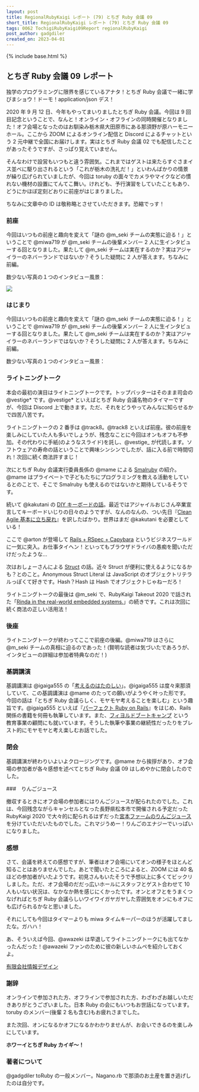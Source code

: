```yaml
---
layout: post
title: RegionalRubyKaigi レポート (79) とちぎ Ruby 会議 09
short_title: RegionalRubyKaigi レポート (79) とちぎ Ruby 会議 09
tags: 0062 TochigiRubyKaigi09Report regionalRubyKaigi
post_author: gadgdiler
created_on: 2023-04-01
---
```


{% include base.html %}

## とちぎ Ruby 会議 09 レポート

独学のプログラミングに限界を感じているアナタ！とちぎ Ruby 会議で一緒に学びまショウ！ドーモ！application/json デス！

2020 年 9 月 12 日、今年もやってまいりましたとちぎ Ruby 会議。今回は 9 回目記念ということで、なんと！オンライン・オフラインの同時開催となりました！オフ会場となったのはお馴染み栃木県大田原市にある那須野が原ハーモニーホール。ここから ZOOM によるオンライン配信と Discord によるチャットという 2 元中継で全国にお届けします。実はとちぎ Ruby 会議 02 でも配信したことがあったそうですが、さっぱり覚えていません。

そんなわけで設営もいつもと違う雰囲気。これまではゲストは来たらすぐさまイス並べに駆り出されるという「これが栃木の洗礼だ！」といわんばかりの情景が繰り広げられていましたが、今回は toruby の面々でカメラやマイクなどの慣れない機材の設置にてんてこ舞い。けれども、予行演習をしていたこともあり、どうにかほぼ定刻どおりに前座がはじまりました。

ちなみに文章中の ID は敬称略とさせていただきます。恐縮でっす！

### 前座

今回はいつもの前座と趣向を変えて「謎の @m_seki チームの実態に迫る！」ということで @miwa719 が @m_seki チームの後輩メンバー 2 人に生インタビューする回となりました。果たして @m_seki チームは実在するのか？実はアジャイラーのネバーランドではないか？そうした疑問に 2 人が答えます。ちなみに前編。

数少ない写真の１つのインタビュー風景：

![]({{base}}{{site.baseurl}}/images/0062-TochigiRubyKaigi09Report/interview.jpg)

### はじまり

今回はいつもの前座と趣向を変えて「謎の @m_seki チームの実態に迫る！」ということで @miwa719 が @m_seki チームの後輩メンバー 2 人に生インタビューする回となりました。果たして @m_seki チームは実在するのか？実はアジャイラーのネバーランドではないか？そうした疑問に 2 人が答えます。ちなみに前編。

数少ない写真の１つのインタビュー風景：

### ライトニングトーク

本会の最初の演目はライトニングトークです。トップバッターはそのまま司会の @vestige* です。@vestige* といえばとちぎ Ruby 会議名物のタイマーですが、今回は Discord 上で動きます。ただ、それをどうやってみんなに知らせるかで四苦八苦です。

ライトニングトークの 2 番手は @track8。@track8 といえば前座。彼の前座を楽しみにしていた人も多いでしょうが、残念なことに今回はオンもオフも不参加。その代わりに手紙(のようなスライド)を託し、@vestige\_ が代読します。ソフトウェアの寿命の話ということで興味シンシンでしたが、話に入る前で時間切れ！次回に続く商法許すまじ！

次にとちぎ Ruby 会議実行委員長係の @mame による [Smalruby](https://smalruby.jp/) の紹介。@mame はプライベートで子どもたちにプログラミングを教える活動をしているとのことで、そこで Smalruby も使えるのではないかと期待しているそうです。

続いて @kakutani の [DIY キーボードの話](https://speakerdeck.com/kakutani/diykeyboard-is-ruby)。最近ではアジャイルおじさん卒業宣言してキーボードいじりの日々のようですが、なんのなんの、つい先日『[Clean Agile 基本に立ち戻れ](https://www.amazon.co.jp/Clean-Agile-基本に立ち戻れ-Robert-C-Martin/dp/4048930745/ref=asc_df_4048930745/?tag=jpgo-22&linkCode=df0&hvadid=342397001181&hvpos=&hvnetw=g&hvrand=1926361390811544102&hvpone=&hvptwo=&hvqmt=&hvdev=m&hvdvcmdl=&hvlocint=&hvlocphy=9053353&hvtargid=pla-945219738910&psc=1&th=1&psc=1&tag=&ref=&adgrpid=72867581430&hvpone=&hvptwo=&hvadid=342397001181&hvpos=&hvnetw=g&hvrand=1926361390811544102&hvqmt=&hvdev=m&hvdvcmdl=&hvlocint=&hvlocphy=9053353&hvtargid=pla-945219738910)』を訳したばかり。世界はまだ @kakutani を必要としている！

ここで @arton が登場して [Rails + RSpec + Capybara](https://www.slideshare.net/artonx/railsrspec-capybara) というビジネスワールドに一気に突入。お仕事タイヘン！といってもブラウザドライバの愚痴を聞いただけだったような…

次はおしょーさんによる [Struct](https://speakerdeck.com/osyo/jin-geng-wen-kenai-struct-falseshi-ifang-tojin-hou-falseke-neng-xing-nituite) の話。近々 Struct が便利に使えるようになるかも？とのこと。Anonymous Struct Literal は JavaScript のオブジェクトリテラルっぽくて好きです。Hash？Hash は Hash でオブジェクトじゃねーだろ！

ライトニングトークの最後は @m_seki で、RubyKaigi Takeout 2020 で話された「[Rinda in the real-world embedded systems.](https://speakerdeck.com/m_seki/rinda-in-the-real-world-embedded-systems)」の続きです。これは次回に続く商法の正しい活用法！

### 後座

ライトニングトークが終わってここで前座の後編。@miwa719 はさらに @m_seki チームの真相に迫るのであった！(賢明な読者は気づいたであろうが、インタビューの詳細は参加者特典なのだ！)

### 基調講演

基調講演は @igaiga555 の「[考えるのはたのしい](https://speakerdeck.com/igaiga/tork09igaiga)」。@igaiga555 は度々来那須していて、この基調講演は @mame のたっての願いがようやく叶った形です。今回の話は「とちぎ Ruby 会議らしく、モヤモヤ考えることを楽しむ」という趣旨です。@igaiga555 といえば『[パーフェクト Ruby on Rails](https://www.amazon.co.jp/パーフェクト-Ruby-Rails-【増補改訂版】-Perfect/dp/4297114623)』をはじめ、Rails 関係の書籍を何冊も執筆しています。また、[フィヨルドブートキャンプ](https://bootcamp.fjord.jp/) という教育事業の顧問にも就いています。そうした執筆や事業の継続性だったりをブレスト的にモヤモヤと考え楽しむお話でした。

### 閉会

基調講演が終わりいよいよクロージングです。@mame から挨拶があり、オフ会場の参加者が各々感想を述べてとちぎ Ruby 会議 09 はしめやかに閉会したのでした。

###　りんごジュース

撤収するときにオフ会場の参加者にはりんごジュースが配られたのでした。これは、今回残念ながらキャンセルとなった長野県松本市で開催される予定だった RubyKaigi 2020 で大々的に配られるはずだった[宮本ファームのりんごジュース](https://www.facebook.com/Miyamotofarm/)を分けていただいたものでした。これマジうめー！りんごのエナジーでいっぱいになりました。

### 感想

さて、会議を終えての感想ですが、筆者はオフ会場にいてオンの様子をほとんど知ることはありませんでした。あとで聞いたところによると、ZOOM には 40 名ほどの参加者がいたようです。初見さんもいたそうで予想以上に多くてビックリしました。ただ、オフ会場のだだっ広いホールにスタッフとゲスト合わせて 10 人もいない状況は、なかなか熱を感じにくかったです。オンとオフとをうまくつなげればとちぎ Ruby 会議らしいワイワイガヤガヤした雰囲気をオンにもオフにも広げられるかなと思いました。

それにしても今回はタイマーよりも miwa タイムキーパーのほうが活躍してましたな。ガハハ！

あ、そういえば今回、@awazeki は早退してライトニングトークにも出てなかったんだった！@awazeki ファンのために彼の新しいホムペを紹介しておくよ。

[有限会社情報デザイン](http://www.jdesign.co.jp/)

### 謝辞

オンラインで参加された方、オフラインで参加された方、わざわざお越しいただきありがとうございました。日本 Ruby の会にもいつもお世話になっています。toruby のメンバー(後輩 2 名も含む)もお疲れさまでした。

また次回、オンになるかオフになるかわかりませんが、お会いできるのを楽しみにしています。

**ホワーイとちぎ Ruby カイギ～！**

### 著者について

@gadgdiler toRuby の一般メンバー。Nagano.rb で那須のお土産を置き逃げしたのは自分です。
